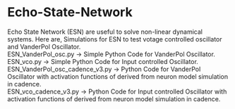 # Echo-State-Network
Echo State Network (ESN) are useful to solve non-linear dynamical systems. Here are, Simulations for ESN to test votage controlled oscillator and VanderPol Oscillator. <br />
ESN_VanderPol_osc.py -> Simple Python Code for VanderPol Oscillator. <br />
ESN_vco.py -> Simple Python Code for Input controlled Oscillator. <br />
ESN_VanderPol_osc_cadence_v3.py -> Python Code for VanderPol Oscillator with activation functions of derived from neuron model simulation in cadence. <br />
ESN_vco_cadence_v3.py -> Python Code for Input controlled Oscillator with activation functions of derived from neuron model simulation in cadence. <br />
